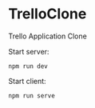 # TrelloClone
Trello Application Clone

Start server:
```
npm run dev
```

Start client:
```
npm run serve
```
